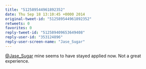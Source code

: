 ```yaml
---
title: "512589544961892352"
date: Thu Sep 18 13:10:45 +0000 2014
original-tweet-id: "512589544961892352"
retweets: 0
favorites: 0
reply-tweet-id: "512589409653649408"
reply-user-id: "353124896"
reply-user-screen-name: "Jase_Sugar"
---
```

<a href="https://twitter.com/Jase_Sugar">@Jase_Sugar</a> mine seems to have stayed applied now. Not a great experience.
